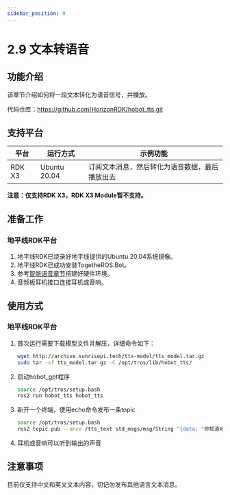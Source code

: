 ```yaml
---
sidebar_position: 9
---
```


# 2.9 文本转语音

## 功能介绍

该章节介绍如何将一段文本转化为语音信号，并播放。

代码仓库：<https://github.com/HorizonRDK/hobot_tts.git>

## 支持平台

| 平台    | 运行方式     | 示例功能                       |
| ------- | ------------ | ------------------------------ |
| RDK X3 | Ubuntu 20.04 | 订阅文本消息，然后转化为语音数据，最后播放出去 |

**注意：仅支持RDK X3，RDK X3 Module暂不支持。**

## 准备工作

### 地平线RDK平台

1. 地平线RDK已烧录好地平线提供的Ubuntu 20.04系统镜像。
2. 地平线RDK已成功安装TogetheROS.Bot。
3. 参考[智能语音章节](../boxs/box_adv#智能语音)搭建好硬件环境。
4. 音频板耳机接口连接耳机或音响。

## 使用方式

### 地平线RDK平台

1. 首次运行需要下载模型文件并解压，详细命令如下：

    ```bash
    wget http://archive.sunrisepi.tech/tts-model/tts_model.tar.gz
    sudo tar -xf tts_model.tar.gz -C /opt/tros/lib/hobot_tts/
    ```

2. 启动hobot_gpt程序

    ```bash
    source /opt/tros/setup.bash
    ros2 run hobot_tts hobot_tts
    ```

3. 新开一个终端，使用echo命令发布一条topic

   ```bash
   source /opt/tros/setup.bash
   ros2 topic pub --once /tts_text std_msgs/msg/String "{data: "你知道地平线吗？是的，我知道地平线。它是一条从地面延伸到天空的线，它定义了地面和天空之间的分界线。"}"
   ```

4. 耳机或音响可以听到输出的声音

## 注意事项

目前仅支持中文和英文文本内容，切记勿发布其他语言文本消息。

